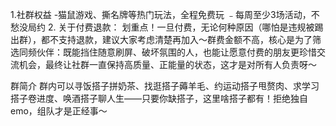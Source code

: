 1.社群权益
-猫鼠游戏、撕名牌等热门玩法，全程免费玩
﹣每周至少3场活动，不愁没局约
2. 关于付费退款：
划重点！一旦付费，无论何种原因（哪怕是违规被踢出群），都不支持退款，建议大家考虑清楚再加入～群费金额不高，核心是为了筛选同频伙伴：既能挡住随意刷屏、破坏氛围的人，也能让愿意付费的朋友更珍惜交流机会，最终让社群一直保持高质量、正能量的状态，这才是对所有人负责呀～


群简介
群内可以寻饭搭子拼奶茶、找逛搭子薅羊毛、约运动搭子甩赘肉、求学习搭子卷进度、唤酒搭子聊人生——只要你缺搭子，这里啥搭子都有！拒绝独自emo，组队才是正经事～